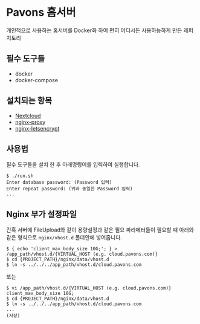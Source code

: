 # Pavons 홈서버
개인적으로 사용하는 홈서버를 Docker화 하여 편히 어디서든 사용하능하게 만든 레퍼지토리

## 필수 도구들
- docker
- docker-compose

## 설치되는 항목
- [Nextcloud](https://nextcloud.com/)
- [nginx-proxy](https://github.com/jwilder/nginx-proxy)
- [nginx-letsencrypt](https://github.com/JrCs/docker-letsencrypt-nginx-proxy-companion)

## 사용법
필수 도구들을 설치 한 후 아래명령어를 입력하여 실행합니다.
```
$ ./run.sh
Enter database password: (Password 입력)
Enter repeat password: (위와 동일한 Password 입력)
...
```

## Nginx 부가 설정파일
간혹 서버에 FileUpload와 같이 용량설정과 같은 필요 파라메터들이 필요할 때 아래와 같은 형식으로 `nginx/vhost.d` 폴더안에 넣어줍니다.
```
$ { echo 'client_max_body_size 10G;'; } > /app_path/vhost.d/{VIRTUAL_HOST (e.g. cloud.pavons.com)}
$ cd {PROJECT_PATH}/nginx/data/vhost.d
$ ln -s ../../../app_path/vhost.d/cloud.pavons.com
```
또는
```
$ vi /app_path/vhost.d/{VIRTUAL_HOST (e.g. cloud.pavons.com)}
client_max_body_size 10G;
$ cd {PROJECT_PATH}/nginx/data/vhost.d
$ ln -s ../../../app_path/vhost.d/cloud.pavons.com
...
(저장)
```